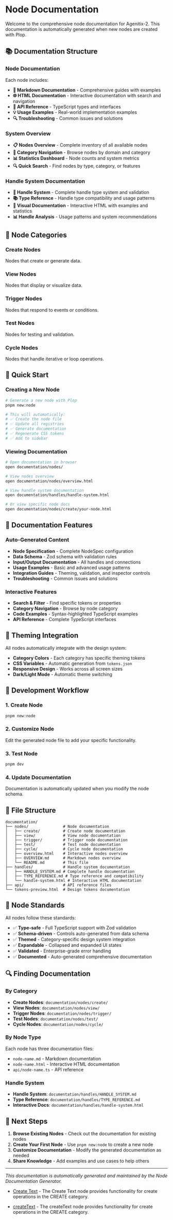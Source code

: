 # Node Documentation

Welcome to the comprehensive node documentation for Agenitix-2. This documentation is automatically generated when new nodes are created with Plop.

## 📚 Documentation Structure

### Node Documentation
Each node includes:
- **📄 Markdown Documentation** - Comprehensive guides with examples
- **🌐 HTML Documentation** - Interactive documentation with search and navigation
- **🔧 API Reference** - TypeScript types and interfaces
- **💡 Usage Examples** - Real-world implementation examples
- **🔍 Troubleshooting** - Common issues and solutions

### System Overview
- **📋 Nodes Overview** - Complete inventory of all available nodes
- **🎯 Category Navigation** - Browse nodes by domain and category
- **📊 Statistics Dashboard** - Node counts and system metrics
- **🔍 Quick Search** - Find nodes by type, category, or features

### Handle System Documentation
- **🔗 Handle System** - Complete handle type system and validation
- **📚 Type Reference** - Handle type compatibility and usage patterns
- **🎨 Visual Documentation** - Interactive HTML with examples and statistics
- **📊 Handle Analysis** - Usage patterns and system recommendations

## 🎯 Node Categories

### Create Nodes
Nodes that create or generate data.

### View Nodes  
Nodes that display or visualize data.

### Trigger Nodes
Nodes that respond to events or conditions.

### Test Nodes
Nodes for testing and validation.

### Cycle Nodes
Nodes that handle iterative or loop operations.

## 🚀 Quick Start

### Creating a New Node
```bash
# Generate a new node with Plop
pnpm new:node

# This will automatically:
# ✅ Create the node file
# ✅ Update all registries
# ✅ Generate documentation
# ✅ Regenerate CSS tokens
# ✅ Add to sidebar
```

### Viewing Documentation
```bash
# Open documentation in browser
open documentation/nodes/

# View nodes overview
open documentation/nodes/overview.html

# View handle system documentation
open documentation/handles/handle-system.html

# Or view specific node docs
open documentation/nodes/create/your-node.html
```

## 📖 Documentation Features

### Auto-Generated Content
- **Node Specification** - Complete NodeSpec configuration
- **Data Schema** - Zod schema with validation rules
- **Input/Output Documentation** - All handles and connections
- **Usage Examples** - Basic and advanced usage patterns
- **Integration Guides** - Theming, validation, and inspector controls
- **Troubleshooting** - Common issues and solutions

### Interactive Features
- **Search & Filter** - Find specific tokens or properties
- **Category Navigation** - Browse by node category
- **Code Examples** - Syntax-highlighted TypeScript examples
- **API Reference** - Complete TypeScript interfaces

## 🎨 Theming Integration

All nodes automatically integrate with the design system:

- **Category Colors** - Each category has specific theming tokens
- **CSS Variables** - Automatic generation from `tokens.json`
- **Responsive Design** - Works across all screen sizes
- **Dark/Light Mode** - Automatic theme switching

## 🔧 Development Workflow

### 1. Create Node
```bash
pnpm new:node
```

### 2. Customize Node
Edit the generated node file to add your specific functionality.

### 3. Test Node
```bash
pnpm dev
```

### 4. Update Documentation
Documentation is automatically updated when you modify the node schema.

## 📁 File Structure

```
documentation/
├── nodes/               # Node documentation
│   ├── create/          # Create node documentation
│   ├── view/            # View node documentation  
│   ├── trigger/         # Trigger node documentation
│   ├── test/            # Test node documentation
│   ├── cycle/           # Cycle node documentation
│   ├── overview.html    # Interactive nodes overview
│   ├── OVERVIEW.md      # Markdown nodes overview
│   └── README.md        # This file
├── handles/             # Handle system documentation
│   ├── HANDLE_SYSTEM.md # Complete handle documentation
│   ├── TYPE_REFERENCE.md # Type reference and compatibility
│   └── handle-system.html # Interactive HTML documentation
├── api/                 # API reference files
└── tokens-preview.html  # Design tokens documentation
```

## 🎯 Node Standards

All nodes follow these standards:

- ✅ **Type-safe** - Full TypeScript support with Zod validation
- ✅ **Schema-driven** - Controls auto-generated from data schema
- ✅ **Themed** - Category-specific design system integration
- ✅ **Expandable** - Collapsed and expanded UI states
- ✅ **Validated** - Enterprise-grade error handling
- ✅ **Documented** - Auto-generated comprehensive documentation

## 🔍 Finding Documentation

### By Category
- **Create Nodes**: `documentation/nodes/create/`
- **View Nodes**: `documentation/nodes/view/`
- **Trigger Nodes**: `documentation/nodes/trigger/`
- **Test Nodes**: `documentation/nodes/test/`
- **Cycle Nodes**: `documentation/nodes/cycle/`

### By Node Type
Each node has three documentation files:
- `node-name.md` - Markdown documentation
- `node-name.html` - Interactive HTML documentation
- `api/node-name.ts` - API reference

### Handle System
- **Handle System**: `documentation/handles/HANDLE_SYSTEM.md`
- **Type Reference**: `documentation/handles/TYPE_REFERENCE.md`
- **Interactive Docs**: `documentation/handles/handle-system.html`

## 🚀 Next Steps

1. **Browse Existing Nodes** - Check out the documentation for existing nodes
2. **Create Your First Node** - Use `pnpm new:node` to create a new node
3. **Customize Documentation** - Modify the generated documentation as needed
4. **Share Knowledge** - Add examples and use cases to help others

---

*This documentation is automatically generated and maintained by the Node Documentation Generator.* 
- [Create Text](./create/createText.md) - The Create Text node provides functionality for create operations in the CREATE category.

- [createText](./create/createText.md) - The createText node provides functionality for create operations in the CREATE category.

